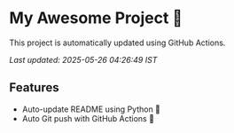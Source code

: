 # My Awesome Project 🚀

This project is automatically updated using GitHub Actions.

_Last updated: 2025-05-26 04:26:49 IST_

## Features
- Auto-update README using Python 🐍
- Auto Git push with GitHub Actions 🤖
